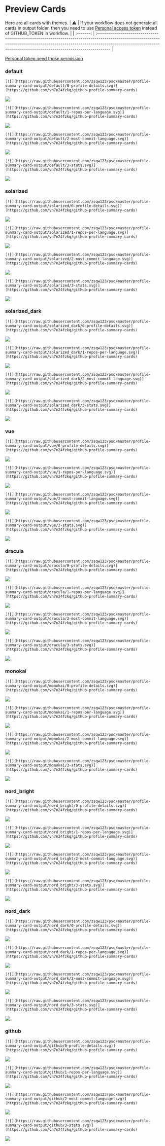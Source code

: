 
# Preview Cards

Here are all cards with themes.
| :warning: | If your workflow does not generate all cards in output folder, then you need to use [Personal access token](https://docs.github.com/en/actions/configuring-and-managing-workflows/creating-and-storing-encrypted-secrets) instead of GITHUB_TOKEN in workflow. |
| :-------: | :------------------------------------------------------------------------------------------------------------------------------------------------------------------------------------------------------------------------------------------------ |

[Personal token need those permission](https://github.com/vn7n24fzkq/github-profile-summary-cards/wiki/Personal-access-token-permissions)


### default


```
[![](https://raw.githubusercontent.com/zsqw123/psc/master/profile-summary-card-output/default/0-profile-details.svg)](https://github.com/vn7n24fzkq/github-profile-summary-cards)
```
![](https://raw.githubusercontent.com/zsqw123/psc/master/profile-summary-card-output/default/0-profile-details.svg)


```
[![](https://raw.githubusercontent.com/zsqw123/psc/master/profile-summary-card-output/default/1-repos-per-language.svg)](https://github.com/vn7n24fzkq/github-profile-summary-cards)
```
![](https://raw.githubusercontent.com/zsqw123/psc/master/profile-summary-card-output/default/1-repos-per-language.svg)


```
[![](https://raw.githubusercontent.com/zsqw123/psc/master/profile-summary-card-output/default/2-most-commit-language.svg)](https://github.com/vn7n24fzkq/github-profile-summary-cards)
```
![](https://raw.githubusercontent.com/zsqw123/psc/master/profile-summary-card-output/default/2-most-commit-language.svg)


```
[![](https://raw.githubusercontent.com/zsqw123/psc/master/profile-summary-card-output/default/3-stats.svg)](https://github.com/vn7n24fzkq/github-profile-summary-cards)
```
![](https://raw.githubusercontent.com/zsqw123/psc/master/profile-summary-card-output/default/3-stats.svg)


### solarized


```
[![](https://raw.githubusercontent.com/zsqw123/psc/master/profile-summary-card-output/solarized/0-profile-details.svg)](https://github.com/vn7n24fzkq/github-profile-summary-cards)
```
![](https://raw.githubusercontent.com/zsqw123/psc/master/profile-summary-card-output/solarized/0-profile-details.svg)


```
[![](https://raw.githubusercontent.com/zsqw123/psc/master/profile-summary-card-output/solarized/1-repos-per-language.svg)](https://github.com/vn7n24fzkq/github-profile-summary-cards)
```
![](https://raw.githubusercontent.com/zsqw123/psc/master/profile-summary-card-output/solarized/1-repos-per-language.svg)


```
[![](https://raw.githubusercontent.com/zsqw123/psc/master/profile-summary-card-output/solarized/2-most-commit-language.svg)](https://github.com/vn7n24fzkq/github-profile-summary-cards)
```
![](https://raw.githubusercontent.com/zsqw123/psc/master/profile-summary-card-output/solarized/2-most-commit-language.svg)


```
[![](https://raw.githubusercontent.com/zsqw123/psc/master/profile-summary-card-output/solarized/3-stats.svg)](https://github.com/vn7n24fzkq/github-profile-summary-cards)
```
![](https://raw.githubusercontent.com/zsqw123/psc/master/profile-summary-card-output/solarized/3-stats.svg)


### solarized_dark


```
[![](https://raw.githubusercontent.com/zsqw123/psc/master/profile-summary-card-output/solarized_dark/0-profile-details.svg)](https://github.com/vn7n24fzkq/github-profile-summary-cards)
```
![](https://raw.githubusercontent.com/zsqw123/psc/master/profile-summary-card-output/solarized_dark/0-profile-details.svg)


```
[![](https://raw.githubusercontent.com/zsqw123/psc/master/profile-summary-card-output/solarized_dark/1-repos-per-language.svg)](https://github.com/vn7n24fzkq/github-profile-summary-cards)
```
![](https://raw.githubusercontent.com/zsqw123/psc/master/profile-summary-card-output/solarized_dark/1-repos-per-language.svg)


```
[![](https://raw.githubusercontent.com/zsqw123/psc/master/profile-summary-card-output/solarized_dark/2-most-commit-language.svg)](https://github.com/vn7n24fzkq/github-profile-summary-cards)
```
![](https://raw.githubusercontent.com/zsqw123/psc/master/profile-summary-card-output/solarized_dark/2-most-commit-language.svg)


```
[![](https://raw.githubusercontent.com/zsqw123/psc/master/profile-summary-card-output/solarized_dark/3-stats.svg)](https://github.com/vn7n24fzkq/github-profile-summary-cards)
```
![](https://raw.githubusercontent.com/zsqw123/psc/master/profile-summary-card-output/solarized_dark/3-stats.svg)


### vue


```
[![](https://raw.githubusercontent.com/zsqw123/psc/master/profile-summary-card-output/vue/0-profile-details.svg)](https://github.com/vn7n24fzkq/github-profile-summary-cards)
```
![](https://raw.githubusercontent.com/zsqw123/psc/master/profile-summary-card-output/vue/0-profile-details.svg)


```
[![](https://raw.githubusercontent.com/zsqw123/psc/master/profile-summary-card-output/vue/1-repos-per-language.svg)](https://github.com/vn7n24fzkq/github-profile-summary-cards)
```
![](https://raw.githubusercontent.com/zsqw123/psc/master/profile-summary-card-output/vue/1-repos-per-language.svg)


```
[![](https://raw.githubusercontent.com/zsqw123/psc/master/profile-summary-card-output/vue/2-most-commit-language.svg)](https://github.com/vn7n24fzkq/github-profile-summary-cards)
```
![](https://raw.githubusercontent.com/zsqw123/psc/master/profile-summary-card-output/vue/2-most-commit-language.svg)


```
[![](https://raw.githubusercontent.com/zsqw123/psc/master/profile-summary-card-output/vue/3-stats.svg)](https://github.com/vn7n24fzkq/github-profile-summary-cards)
```
![](https://raw.githubusercontent.com/zsqw123/psc/master/profile-summary-card-output/vue/3-stats.svg)


### dracula


```
[![](https://raw.githubusercontent.com/zsqw123/psc/master/profile-summary-card-output/dracula/0-profile-details.svg)](https://github.com/vn7n24fzkq/github-profile-summary-cards)
```
![](https://raw.githubusercontent.com/zsqw123/psc/master/profile-summary-card-output/dracula/0-profile-details.svg)


```
[![](https://raw.githubusercontent.com/zsqw123/psc/master/profile-summary-card-output/dracula/1-repos-per-language.svg)](https://github.com/vn7n24fzkq/github-profile-summary-cards)
```
![](https://raw.githubusercontent.com/zsqw123/psc/master/profile-summary-card-output/dracula/1-repos-per-language.svg)


```
[![](https://raw.githubusercontent.com/zsqw123/psc/master/profile-summary-card-output/dracula/2-most-commit-language.svg)](https://github.com/vn7n24fzkq/github-profile-summary-cards)
```
![](https://raw.githubusercontent.com/zsqw123/psc/master/profile-summary-card-output/dracula/2-most-commit-language.svg)


```
[![](https://raw.githubusercontent.com/zsqw123/psc/master/profile-summary-card-output/dracula/3-stats.svg)](https://github.com/vn7n24fzkq/github-profile-summary-cards)
```
![](https://raw.githubusercontent.com/zsqw123/psc/master/profile-summary-card-output/dracula/3-stats.svg)


### monokai


```
[![](https://raw.githubusercontent.com/zsqw123/psc/master/profile-summary-card-output/monokai/0-profile-details.svg)](https://github.com/vn7n24fzkq/github-profile-summary-cards)
```
![](https://raw.githubusercontent.com/zsqw123/psc/master/profile-summary-card-output/monokai/0-profile-details.svg)


```
[![](https://raw.githubusercontent.com/zsqw123/psc/master/profile-summary-card-output/monokai/1-repos-per-language.svg)](https://github.com/vn7n24fzkq/github-profile-summary-cards)
```
![](https://raw.githubusercontent.com/zsqw123/psc/master/profile-summary-card-output/monokai/1-repos-per-language.svg)


```
[![](https://raw.githubusercontent.com/zsqw123/psc/master/profile-summary-card-output/monokai/2-most-commit-language.svg)](https://github.com/vn7n24fzkq/github-profile-summary-cards)
```
![](https://raw.githubusercontent.com/zsqw123/psc/master/profile-summary-card-output/monokai/2-most-commit-language.svg)


```
[![](https://raw.githubusercontent.com/zsqw123/psc/master/profile-summary-card-output/monokai/3-stats.svg)](https://github.com/vn7n24fzkq/github-profile-summary-cards)
```
![](https://raw.githubusercontent.com/zsqw123/psc/master/profile-summary-card-output/monokai/3-stats.svg)


### nord_bright


```
[![](https://raw.githubusercontent.com/zsqw123/psc/master/profile-summary-card-output/nord_bright/0-profile-details.svg)](https://github.com/vn7n24fzkq/github-profile-summary-cards)
```
![](https://raw.githubusercontent.com/zsqw123/psc/master/profile-summary-card-output/nord_bright/0-profile-details.svg)


```
[![](https://raw.githubusercontent.com/zsqw123/psc/master/profile-summary-card-output/nord_bright/1-repos-per-language.svg)](https://github.com/vn7n24fzkq/github-profile-summary-cards)
```
![](https://raw.githubusercontent.com/zsqw123/psc/master/profile-summary-card-output/nord_bright/1-repos-per-language.svg)


```
[![](https://raw.githubusercontent.com/zsqw123/psc/master/profile-summary-card-output/nord_bright/2-most-commit-language.svg)](https://github.com/vn7n24fzkq/github-profile-summary-cards)
```
![](https://raw.githubusercontent.com/zsqw123/psc/master/profile-summary-card-output/nord_bright/2-most-commit-language.svg)


```
[![](https://raw.githubusercontent.com/zsqw123/psc/master/profile-summary-card-output/nord_bright/3-stats.svg)](https://github.com/vn7n24fzkq/github-profile-summary-cards)
```
![](https://raw.githubusercontent.com/zsqw123/psc/master/profile-summary-card-output/nord_bright/3-stats.svg)


### nord_dark


```
[![](https://raw.githubusercontent.com/zsqw123/psc/master/profile-summary-card-output/nord_dark/0-profile-details.svg)](https://github.com/vn7n24fzkq/github-profile-summary-cards)
```
![](https://raw.githubusercontent.com/zsqw123/psc/master/profile-summary-card-output/nord_dark/0-profile-details.svg)


```
[![](https://raw.githubusercontent.com/zsqw123/psc/master/profile-summary-card-output/nord_dark/1-repos-per-language.svg)](https://github.com/vn7n24fzkq/github-profile-summary-cards)
```
![](https://raw.githubusercontent.com/zsqw123/psc/master/profile-summary-card-output/nord_dark/1-repos-per-language.svg)


```
[![](https://raw.githubusercontent.com/zsqw123/psc/master/profile-summary-card-output/nord_dark/2-most-commit-language.svg)](https://github.com/vn7n24fzkq/github-profile-summary-cards)
```
![](https://raw.githubusercontent.com/zsqw123/psc/master/profile-summary-card-output/nord_dark/2-most-commit-language.svg)


```
[![](https://raw.githubusercontent.com/zsqw123/psc/master/profile-summary-card-output/nord_dark/3-stats.svg)](https://github.com/vn7n24fzkq/github-profile-summary-cards)
```
![](https://raw.githubusercontent.com/zsqw123/psc/master/profile-summary-card-output/nord_dark/3-stats.svg)


### github


```
[![](https://raw.githubusercontent.com/zsqw123/psc/master/profile-summary-card-output/github/0-profile-details.svg)](https://github.com/vn7n24fzkq/github-profile-summary-cards)
```
![](https://raw.githubusercontent.com/zsqw123/psc/master/profile-summary-card-output/github/0-profile-details.svg)


```
[![](https://raw.githubusercontent.com/zsqw123/psc/master/profile-summary-card-output/github/1-repos-per-language.svg)](https://github.com/vn7n24fzkq/github-profile-summary-cards)
```
![](https://raw.githubusercontent.com/zsqw123/psc/master/profile-summary-card-output/github/1-repos-per-language.svg)


```
[![](https://raw.githubusercontent.com/zsqw123/psc/master/profile-summary-card-output/github/2-most-commit-language.svg)](https://github.com/vn7n24fzkq/github-profile-summary-cards)
```
![](https://raw.githubusercontent.com/zsqw123/psc/master/profile-summary-card-output/github/2-most-commit-language.svg)


```
[![](https://raw.githubusercontent.com/zsqw123/psc/master/profile-summary-card-output/github/3-stats.svg)](https://github.com/vn7n24fzkq/github-profile-summary-cards)
```
![](https://raw.githubusercontent.com/zsqw123/psc/master/profile-summary-card-output/github/3-stats.svg)


